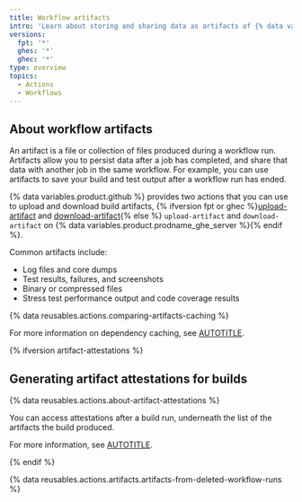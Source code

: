 ```yaml
---
title: Workflow artifacts
intro: 'Learn about storing and sharing data as artifacts of {% data variables.product.prodname_actions %} workflows.'
versions:
  fpt: '*'
  ghes: '*'
  ghec: '*'
type: overview
topics:
  - Actions
  - Workflows
---
```


## About workflow artifacts

An artifact is a file or collection of files produced during a workflow run. Artifacts allow you to persist data after a job has completed, and share that data with another job in the same workflow. For example, you can use artifacts to save your build and test output after a workflow run has ended.

{% data variables.product.github %} provides two actions that you can use to upload and download build artifacts, {% ifversion fpt or ghec %}[upload-artifact](https://github.com/actions/upload-artifact) and [download-artifact](https://github.com/actions/download-artifact){% else %} `upload-artifact` and `download-artifact` on {% data variables.product.prodname_ghe_server %}{% endif %}.

Common artifacts include:

* Log files and core dumps
* Test results, failures, and screenshots
* Binary or compressed files
* Stress test performance output and code coverage results

{% data reusables.actions.comparing-artifacts-caching %}

For more information on dependency caching, see [AUTOTITLE](/actions/using-workflows/caching-dependencies-to-speed-up-workflows#comparing-artifacts-and-dependency-caching).

{% ifversion artifact-attestations %}

## Generating artifact attestations for builds

{% data reusables.actions.about-artifact-attestations %}

You can access attestations after a build run, underneath the list of the artifacts the build produced.

For more information, see [AUTOTITLE](/actions/security-guides/using-artifact-attestations-to-establish-provenance-for-builds).

{% endif %}

{% data reusables.actions.artifacts.artifacts-from-deleted-workflow-runs %}
